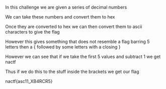 In this challenge we are given a series of decimal numbers

We can take these numbers and convert them to hex

Once they are converted to hex we can then convert them to ascii characters to give the flag

However this gives something that does not resemble a flag barring 5 letters then a { followed by some letters with a closing }

However we can see that if we take the first 5 values and subtract 1 we get nactf

Thus if we do this to the stuff inside the brackets we get our flag

nactf{asc11_XB4RCR5}
